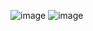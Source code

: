 ![image](https://github.com/user-attachments/assets/c5217166-94ef-42b5-9547-05c83c9e35e4)
![image](https://github.com/user-attachments/assets/0dbe10ab-2b7c-4180-b5dd-0f5ef9b8c2dd)

